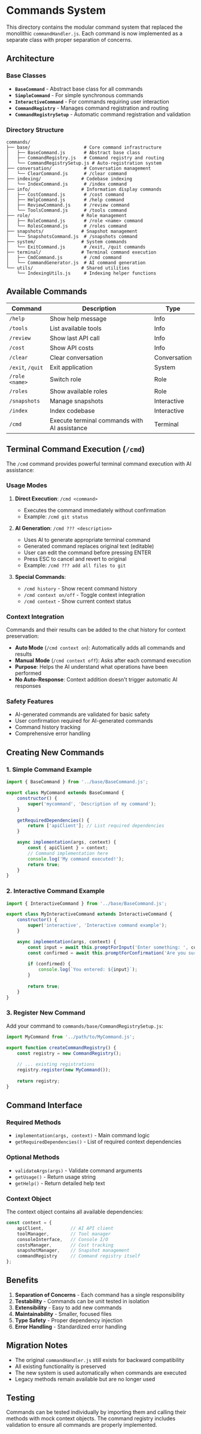 # Commands System

This directory contains the modular command system that replaced the monolithic `commandHandler.js`. Each command is now implemented as a separate class with proper separation of concerns.

## Architecture

### Base Classes

- **`BaseCommand`** - Abstract base class for all commands
- **`SimpleCommand`** - For simple synchronous commands
- **`InteractiveCommand`** - For commands requiring user interaction
- **`CommandRegistry`** - Manages command registration and routing
- **`CommandRegistrySetup`** - Automatic command registration and validation

### Directory Structure

```
commands/
├── base/                    # Core command infrastructure
│   ├── BaseCommand.js       # Abstract base class
│   ├── CommandRegistry.js   # Command registry and routing
│   └── CommandRegistrySetup.js # Auto-registration system
├── conversation/            # Conversation management
│   └── ClearCommand.js      # /clear command
├── indexing/               # Codebase indexing
│   └── IndexCommand.js      # /index command
├── info/                   # Information display commands
│   ├── CostCommand.js       # /cost command
│   ├── HelpCommand.js       # /help command
│   ├── ReviewCommand.js     # /review command
│   └── ToolsCommand.js      # /tools command
├── role/                   # Role management
│   ├── RoleCommand.js       # /role <name> command
│   └── RolesCommand.js      # /roles command
├── snapshots/              # Snapshot management
│   └── SnapshotsCommand.js  # /snapshots command
├── system/                 # System commands
│   └── ExitCommand.js       # /exit, /quit commands
├── terminal/               # Terminal command execution
│   ├── CmdCommand.js        # /cmd command
│   └── CommandGenerator.js  # AI command generation
└── utils/                  # Shared utilities
    └── IndexingUtils.js     # Indexing helper functions
```

## Available Commands

| Command | Description | Type |
|---------|-------------|------|
| `/help` | Show help message | Info |
| `/tools` | List available tools | Info |
| `/review` | Show last API call | Info |
| `/cost` | Show API costs | Info |
| `/clear` | Clear conversation | Conversation |
| `/exit`, `/quit` | Exit application | System |
| `/role <name>` | Switch role | Role |
| `/roles` | Show available roles | Role |
| `/snapshots` | Manage snapshots | Interactive |
| `/index` | Index codebase | Interactive |
| `/cmd` | Execute terminal commands with AI assistance | Terminal |

## Terminal Command Execution (`/cmd`)

The `/cmd` command provides powerful terminal command execution with AI assistance:

### Usage Modes

1. **Direct Execution**: `/cmd <command>`
   - Executes the command immediately without confirmation
   - Example: `/cmd git status`

2. **AI Generation**: `/cmd ??? <description>`
   - Uses AI to generate appropriate terminal command
   - Generated command replaces original text (editable)
   - User can edit the command before pressing ENTER
   - Press ESC to cancel and revert to original
   - Example: `/cmd ??? add all files to git`

3. **Special Commands**:
   - `/cmd history` - Show recent command history
   - `/cmd context on/off` - Toggle context integration
   - `/cmd context` - Show current context status

### Context Integration

Commands and their results can be added to the chat history for context preservation:

- **Auto Mode** (`/cmd context on`): Automatically adds all commands and results
- **Manual Mode** (`/cmd context off`): Asks after each command execution
- **Purpose**: Helps the AI understand what operations have been performed
- **No Auto-Response**: Context addition doesn't trigger automatic AI responses

### Safety Features

- AI-generated commands are validated for basic safety
- User confirmation required for AI-generated commands
- Command history tracking
- Comprehensive error handling

## Creating New Commands

### 1. Simple Command Example

```javascript
import { BaseCommand } from '../base/BaseCommand.js';

export class MyCommand extends BaseCommand {
    constructor() {
        super('mycommand', 'Description of my command');
    }

    getRequiredDependencies() {
        return ['apiClient']; // List required dependencies
    }

    async implementation(args, context) {
        const { apiClient } = context;
        // Command implementation here
        console.log('My command executed!');
        return true;
    }
}
```

### 2. Interactive Command Example

```javascript
import { InteractiveCommand } from '../base/BaseCommand.js';

export class MyInteractiveCommand extends InteractiveCommand {
    constructor() {
        super('interactive', 'Interactive command example');
    }

    async implementation(args, context) {
        const input = await this.promptForInput('Enter something: ', context);
        const confirmed = await this.promptForConfirmation('Are you sure?', context);
        
        if (confirmed) {
            console.log(`You entered: ${input}`);
        }
        
        return true;
    }
}
```

### 3. Register New Command

Add your command to `commands/base/CommandRegistrySetup.js`:

```javascript
import MyCommand from '../path/to/MyCommand.js';

export function createCommandRegistry() {
    const registry = new CommandRegistry();
    
    // ... existing registrations
    registry.register(new MyCommand());
    
    return registry;
}
```

## Command Interface

### Required Methods

- `implementation(args, context)` - Main command logic
- `getRequiredDependencies()` - List of required context dependencies

### Optional Methods

- `validateArgs(args)` - Validate command arguments
- `getUsage()` - Return usage string
- `getHelp()` - Return detailed help text

### Context Object

The context object contains all available dependencies:

```javascript
const context = {
    apiClient,          // AI API client
    toolManager,        // Tool manager
    consoleInterface,   // Console I/O
    costsManager,       // Cost tracking
    snapshotManager,    // Snapshot management
    commandRegistry     // Command registry itself
};
```

## Benefits

1. **Separation of Concerns** - Each command has a single responsibility
2. **Testability** - Commands can be unit tested in isolation
3. **Extensibility** - Easy to add new commands
4. **Maintainability** - Smaller, focused files
5. **Type Safety** - Proper dependency injection
6. **Error Handling** - Standardized error handling

## Migration Notes

- The original `commandHandler.js` still exists for backward compatibility
- All existing functionality is preserved
- The new system is used automatically when commands are executed
- Legacy methods remain available but are no longer used

## Testing

Commands can be tested individually by importing them and calling their methods with mock context objects. The command registry includes validation to ensure all commands are properly implemented.
